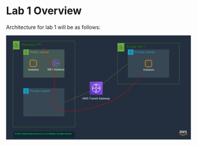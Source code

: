 # Lab 1 Overview

Architecture for lab 1 will be as follows:

![Lab1 Architecture](lab1/img/lab1.png)

